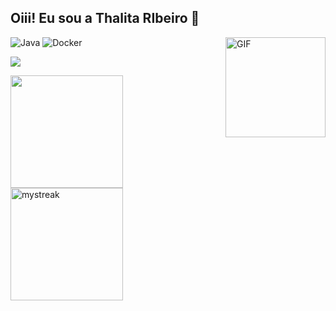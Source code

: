 ## Oiii! Eu sou a Thalita RIbeiro 🚀

 <img alt="Java" src="https://img.shields.io/badge/-Java-45b8d8?style=flat-square&logo=react&logoColor=white" />
 <img alt="Docker" src="https://img.shields.io/badge/-Docker-46a2f1?style=flat-square&logo=docker&logoColor=white" />



<img align="right" alt="GIF" height="160px" src="https://media.giphy.com/media/du3J3cXyzhj75IOgvA/giphy.gif" />


<a href="https://www.youtube.com/watch?v=dQw4w9WgXcQ"><img src="https://user-images.githubusercontent.com/73097560/115834477-dbab4500-a447-11eb-908a-139a6edaec5c.gif"></a>

<p display=inline-block>
  <a href="https://github.com/hc-almeida">
  <img height="180em" src="https://github-readme-stats.vercel.app/api?username=hc-almeida&show_icons=true&theme=nord&include_all_commits=true&count_private=true"/>
  <img height="180em" src="https://github-readme-streak-stats.herokuapp.com/?user=hc-almeida&theme=nord" alt="mystreak"/>
</p>
